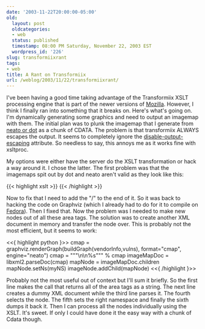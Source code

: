 ```yaml
---
date: '2003-11-22T20:00:00-05:00'
old:
  layout: post
  oldcategories:
  - web
  status: published
  timestamp: 08:00 PM Saturday, November 22, 2003 EST
  wordpress_id: '226'
slug: transformiixrant
tags:
- web
title: A Rant on Transformiix
url: /weblog/2003/11/22/transformiixrant/
---
```


I've been having a good time taking advantage of the Transformiix XSLT
processing engine that is part of the newer versions of
[Mozilla](http://www.mozilla.org/).  However, I think I finally ran into
something that it breaks on.  Here's what's going on.  I'm dynamically
generating some graphics and need to output an imagemap with them.  The initial
plan was to plunk the imagemap that I generate from [neato or
dot](http://www.graphviz.org/) as a chunk of CDATA.  The problem is that
transformiix ALWAYS escapes the output.  It seems to completely ignore the
[disable-output-escaping](http://www.zvon.org/xxl/XSLTreference/Output/xslt_text_disable-output-escaping.html)
attribute.  So needless to say, this annoys me as it works fine with xsltproc.

My options were either have the server do the XSLT transformation or hack a way
around it.  I chose the latter.  The first problem was that the imagemaps spit
out by dot and neato aren't valid as they look like this:

{{< highlight xslt >}}
<area shape="rect" href="vendor.py?id=317" title="OpenSSH" alt="OpenSSH" coords="441,436,569,495">
{{< /highlight >}}

Now to fix that I need to add the "/" to the end of it.  So it was back to
hacking the code on Graphviz (which I already had to do for it to compile on
[Fedora](http://fedora.redhat.com/)).  Then I fixed that.  Now the problem was
I needed to make new nodes out of all these area tags.  The solution was to
create another XML document in memory and transfer the node over.  This is
probably not the most efficient, but it seems to work:

<<{ highlight python }>>
cmap = graphviz.renderGraph(buildGraph(vendorInfo,vulns), format="cmap", engine="neato")
cmap = """<?xml version="1.0"?>\n<imagemap>\n%s</imagemap>""" % cmap
imageMapDoc = libxml2.parseDoc(cmap)
mapNode = imageMapDoc.children
mapNode.setNs(myNS)
imageNode.addChild(mapNode)
<<{ /highlight }>>

Probably not the most useful out of context but I'll sum it briefly.  So the
first line makes the call that returns all of the area tags as a string.  The
next line creates a dummy XML document while the third line parses it.  The
fourth selects the <imagemap> node.  The fifth sets the right namespace and
finally the sixth dumps it back it.  Then I can process all the nodes
individually using the XSLT.  It's sweet.  If only I could have done it the
easy way with a chunk of Cdata though.


